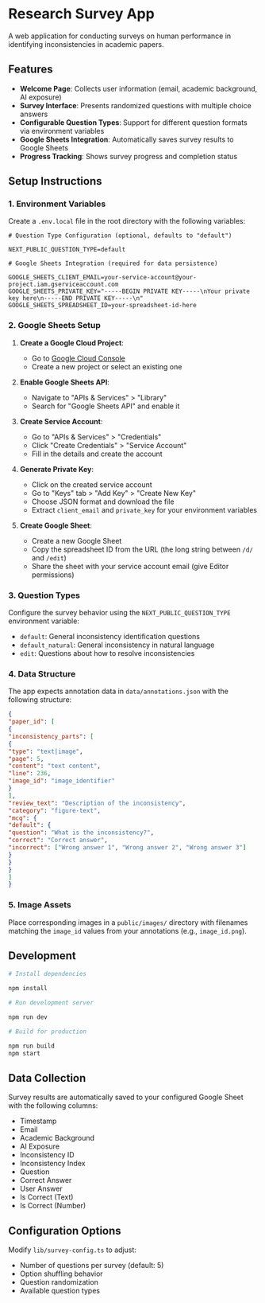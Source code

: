 # Research Survey App

A web application for conducting surveys on human performance in identifying inconsistencies in academic papers.

## Features

- **Welcome Page**: Collects user information (email, academic background, AI exposure)
- **Survey Interface**: Presents randomized questions with multiple choice answers
- **Configurable Question Types**: Support for different question formats via environment variables
- **Google Sheets Integration**: Automatically saves survey results to Google Sheets
- **Progress Tracking**: Shows survey progress and completion status

## Setup Instructions

### 1. Environment Variables

Create a `.env.local` file in the root directory with the following variables:

```env
# Question Type Configuration (optional, defaults to "default")

NEXT_PUBLIC_QUESTION_TYPE=default

# Google Sheets Integration (required for data persistence)

GOOGLE_SHEETS_CLIENT_EMAIL=your-service-account@your-project.iam.gserviceaccount.com
GOOGLE_SHEETS_PRIVATE_KEY="-----BEGIN PRIVATE KEY-----\nYour private key here\n-----END PRIVATE KEY-----\n"
GOOGLE_SHEETS_SPREADSHEET_ID=your-spreadsheet-id-here
```

### 2. Google Sheets Setup

1. **Create a Google Cloud Project**:

   - Go to [Google Cloud Console](https://console.cloud.google.com/)
   - Create a new project or select an existing one

2. **Enable Google Sheets API**:

   - Navigate to "APIs & Services" > "Library"
   - Search for "Google Sheets API" and enable it

3. **Create Service Account**:

   - Go to "APIs & Services" > "Credentials"
   - Click "Create Credentials" > "Service Account"
   - Fill in the details and create the account

4. **Generate Private Key**:

   - Click on the created service account
   - Go to "Keys" tab > "Add Key" > "Create New Key"
   - Choose JSON format and download the file
   - Extract `client_email` and `private_key` for your environment variables

5. **Create Google Sheet**:
   - Create a new Google Sheet
   - Copy the spreadsheet ID from the URL (the long string between `/d/` and `/edit`)
   - Share the sheet with your service account email (give Editor permissions)

### 3. Question Types

Configure the survey behavior using the `NEXT_PUBLIC_QUESTION_TYPE` environment variable:

- `default`: General inconsistency identification questions
- `default_natural`: General inconsistency in natural language
- `edit`: Questions about how to resolve inconsistencies

### 4. Data Structure

The app expects annotation data in `data/annotations.json` with the following structure:

```json
{
"paper_id": [
{
"inconsistency_parts": [
{
"type": "text|image",
"page": 5,
"content": "text content",
"line": 236,
"image_id": "image_identifier"
}
],
"review_text": "Description of the inconsistency",
"category": "figure-text",
"mcq": {
"default": {
"question": "What is the inconsistency?",
"correct": "Correct answer",
"incorrect": ["Wrong answer 1", "Wrong answer 2", "Wrong answer 3"]
}
}
}
]
}
```

### 5. Image Assets

Place corresponding images in a `public/images/` directory with filenames matching the `image_id` values from your annotations (e.g., `image_id.png`).

## Development

```bash
# Install dependencies

npm install

# Run development server

npm run dev

# Build for production

npm run build
npm start
```

## Data Collection

Survey results are automatically saved to your configured Google Sheet with the following columns:

- Timestamp
- Email
- Academic Background
- AI Exposure
- Inconsistency ID
- Inconsistency Index
- Question
- Correct Answer
- User Answer
- Is Correct (Text)
- Is Correct (Number)

## Configuration Options

Modify `lib/survey-config.ts` to adjust:

- Number of questions per survey (default: 5)
- Option shuffling behavior
- Question randomization
- Available question types
